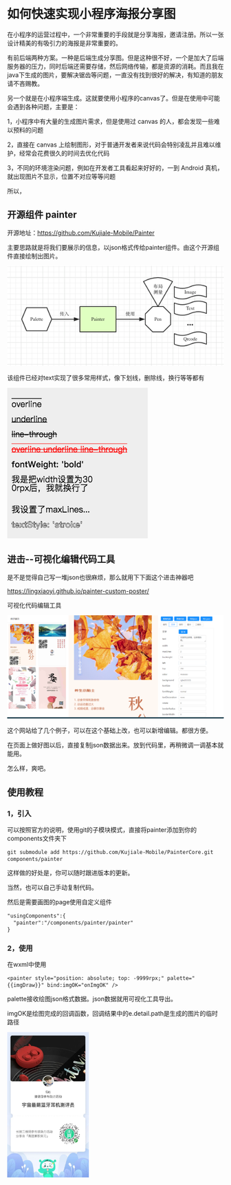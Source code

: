 # 如何快速实现小程序海报分享图

在小程序的运营过程中，一个非常重要的手段就是分享海报，邀请注册。所以一张设计精美的有吸引力的海报是非常重要的。

有前后端两种方案。一种是后端生成分享图。但是这种很不好，一个是加大了后端服务器的压力，同时后端还需要存储，然后网络传输，都是资源的消耗。而且我在java下生成的图片，要解决锯齿等问题，一直没有找到很好的解决，有知道的朋友请不吝赐教。

另一个就是在小程序端生成。这就要使用小程序的canvas了。但是在使用中可能会遇到各种问题，主要是：

1，小程序中有大量的生成图片需求，但是使用过 canvas 的人，都会发现一些难以预料的问题

2，直接在 canvas 上绘制图形，对于普通开发者来说代码会特别凌乱并且难以维护，经常会花费很久的时间去优化代码

3，不同的环境渲染问题，例如在开发者工具看起来好好的，一到 Android 真机，就出现图片不显示，位置不对应等等问题

所以，

## 开源组件 painter

开源地址：https://github.com/Kujiale-Mobile/Painter

主要思路就是将我们要展示的信息，以json格式传给painter组件。由这个开源组件直接绘制出图片。

![整体架构](对canvas封装的绘图工具.assets/46778561-d46b3280-cd46-11e8-99c8-62e182e6f943.png)

该组件已经对text实现了很多常用样式，像下划线，删除线，换行等等都有

![img](对canvas封装的绘图工具.assets/46778602-07152b00-cd47-11e8-9965-091a3d58f417.png)



## 进击--可视化编辑代码工具

是不是觉得自己写一堆json也很麻烦，那么就用下下面这个进击神器吧

https://lingxiaoyi.github.io/painter-custom-poster/

可视化代码编辑工具

![image-20200909173116828](对canvas封装的绘图工具.assets/image-20200909173116828.png)

这个网站给了几个例子，可以在这个基础上改，也可以新增编辑。都很方便。

在页面上做好图以后，直接复制json数据出来。放到代码里，再稍微调一调基本就能用。



怎么样，爽吧。



## 使用教程

### 1，引入

可以按照官方的说明，使用git的子模块模式，直接将painter添加到你的components文件夹下

```
git submodule add https://github.com/Kujiale-Mobile/PainterCore.git components/painter
```

这样做的好处是，你可以随时跟进版本的更新。

当然，也可以自己手动复制代码。

然后是需要画图的page使用自定义组件

```
"usingComponents":{
  "painter":"/components/painter/painter"
}
```

### 2，使用

在wxml中使用

```
<painter style="position: absolute; top: -9999rpx;" palette="{{imgDraw}}" bind:imgOK="onImgOK" />
```

palette接收绘图json格式数据。json数据就用可视化工具导出。

imgOK是绘图完成的回调函数，回调结果中的e.detail.path是生成的图片的临时路径

<img src="对canvas封装的绘图工具.assets/0" alt="img" style="zoom:33%;" />

